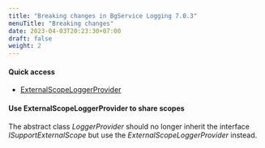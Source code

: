 ```yaml
---
title: "Breaking changes in BgService Logging 7.0.3"
menuTitle: "Breaking changes"
date: 2023-04-03T20:23:30+07:00
draft: false
weight: 2
---
```


#### Quick access
- [ExternalScopeLoggerProvider](#use-externalscopeloggerprovider-to-share-scopes)

#### Use ExternalScopeLoggerProvider to share scopes
The abstract class *LoggerProvider* should no longer inherit the interface *ISupportExternalScope* but use the *ExternalScopeLoggerProvider* instead.
